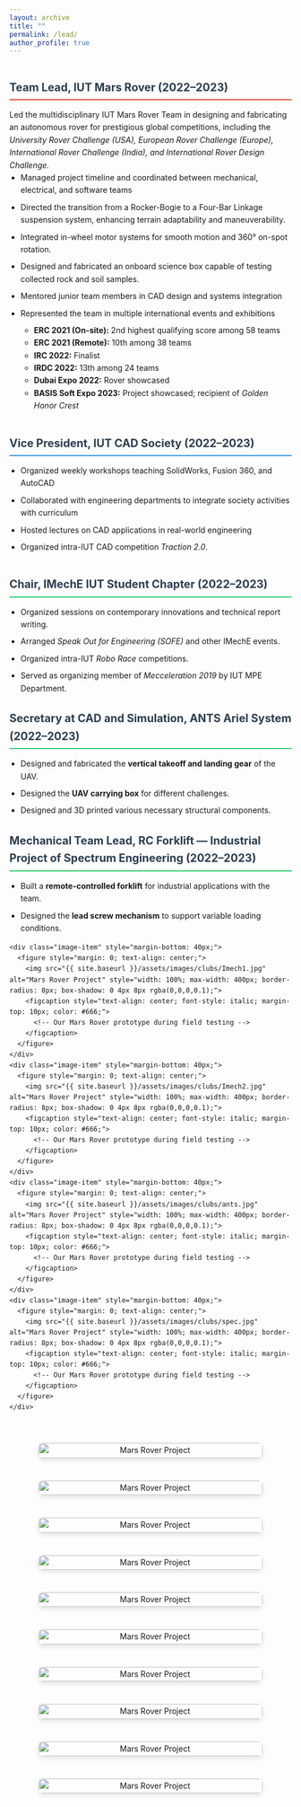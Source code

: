 ```yaml
---
layout: archive
title: ""
permalink: /lead/
author_profile: true
---
```

<div class="leadership-container" style="display: flex; gap: 40px; flex-wrap: wrap; align-items: flex-start;">
  <!-- Left Column - Leadership Roles -->
  <div class="left-column" style="flex: 1; min-width: 300px;">
    <!-- Mars Rover -->
    <div class="leadership-item" style="margin-bottom: 40px;">
      <h3 style="color: #2c3e50; border-bottom: 2px solid #e74c3c; padding-bottom: 5px; margin-bottom: 15px;">
        Team Lead, IUT Mars Rover (2022–2023)
      </h3>
      Led the multidisciplinary IUT Mars Rover Team in designing and fabricating an autonomous rover for prestigious global competitions, including the <em>University Rover Challenge (USA), European Rover Challenge (Europe), International Rover Challenge (India), and International Rover Design Challenge.</em>
      <ul style="padding-left: 20px; line-height: 1.6;">
        <li style="margin-bottom: 8px;">Managed project timeline and coordinated between mechanical, electrical, and software teams</li>
        <li style="margin-bottom: 8px;">Directed the transition from a Rocker-Bogie to a Four-Bar Linkage suspension system, enhancing terrain adaptability and maneuverability.</li>
        <li style="margin-bottom: 8px;">Integrated in-wheel motor systems for smooth motion and 360° on-spot rotation.</li>
        <li style="margin-bottom: 8px;"> Designed and fabricated an onboard science box capable of testing collected rock and soil samples.</li>
        <li style="margin-bottom: 8px;">Mentored junior team members in CAD design and systems integration</li>
        <li style="margin-bottom: 8px;">Represented the team in multiple international events and exhibitions</li>  
            <ul>
                <li><strong>ERC 2021 (On-site):</strong> 2nd highest qualifying score among 58 teams</li>
                <li><strong>ERC 2021 (Remote):</strong> 10th among 38 teams</li>
                <li><strong>IRC 2022:</strong> Finalist</li>
                <li><strong>IRDC 2022:</strong> 13th among 24 teams</li>
                <li><strong>Dubai Expo 2022:</strong> Rover showcased</li>
                <li><strong>BASIS Soft Expo 2023:</strong> Project showcased; recipient of <em>Golden Honor Crest</em></li>
            </ul>      
      </ul>
    </div>
    <!-- CAD Society -->
    <div class="leadership-item" style="margin-bottom: 40px;">
      <h3 style="color: #2c3e50; border-bottom: 2px solid #3498db; padding-bottom: 5px; margin-bottom: 15px;">
        Vice President, IUT CAD Society (2022–2023)
      </h3>
      <ul style="padding-left: 20px; line-height: 1.6;">
        <li style="margin-bottom: 8px;">Organized weekly workshops teaching SolidWorks, Fusion 360, and AutoCAD</li>
        <li style="margin-bottom: 8px;">Collaborated with engineering departments to integrate society activities with curriculum</li>
        <li style="margin-bottom: 8px;">Hosted lectures on CAD applications in real-world engineering</li>
        <li style="margin-bottom: 8px;">Organized intra-IUT CAD competition <em>Traction 2.0</em>.</li>
      </ul>
    </div>
    <!-- Add more leadership roles as needed -->
    <div class="leadership-item">
      <h3 style="color: #2c3e50; border-bottom: 2px solid #2ecc71; padding-bottom: 5px; margin-bottom: 15px;">
        Chair, IMechE IUT Student Chapter (2022–2023)
      </h3>
      <ul style="padding-left: 20px; line-height: 1.6;">
        <li style="margin-bottom: 8px;">Organized sessions on contemporary innovations and technical report writing.</li>
        <li style="margin-bottom: 8px;">Arranged <em>Speak Out for Engineering (SOFE)</em> and other IMechE events.</li>
        <li style="margin-bottom: 8px;">Organized intra-IUT <em>Robo Race</em> competitions.</li>
        <li style="margin-bottom: 8px;">Served as organizing member of <em>Mecceleration 2019</em> by IUT MPE Department.</li>
      </ul>
    </div>
    <!-- ANTS -->
    <div class="leadership-item">
      <h3 style="color: #2c3e50; border-bottom: 2px solid #2ecc71; padding-bottom: 5px; margin-bottom: 15px;">
        Secretary at CAD and Simulation, ANTS Ariel System (2022–2023)
      </h3>
      <ul style="padding-left: 20px; line-height: 1.6;">
        <li style="margin-bottom: 8px;">Designed and fabricated the <strong>vertical takeoff and landing gear</strong> of the UAV.</li>
        <li style="margin-bottom: 8px;">Designed the <strong>UAV carrying box</strong> for different challenges.</li>
        <li style="margin-bottom: 8px;">Designed and 3D printed various necessary structural components.</li>
      </ul>
    </div>
    <!-- Sepctrum -->
    <div class="leadership-item">
      <h3 style="color: #2c3e50; border-bottom: 2px solid #2ecc71; padding-bottom: 5px; margin-bottom: 15px;">
        Mechanical Team Lead, RC Forklift — Industrial Project of Spectrum Engineering (2022–2023)
      </h3>
      <ul style="padding-left: 20px; line-height: 1.6;">
        <li style="margin-bottom: 8px;">Built a <strong>remote-controlled forklift</strong> for industrial applications with the team.</li>
        <li style="margin-bottom: 8px;">Designed the <strong>lead screw mechanism</strong> to support variable loading conditions.</li>
      </ul>
    </div>

<!-- Images-->
    <div class="image-item" style="margin-bottom: 40px;">
      <figure style="margin: 0; text-align: center;">
        <img src="{{ site.baseurl }}/assets/images/clubs/Imech1.jpg" alt="Mars Rover Project" style="width: 100%; max-width: 400px; border-radius: 8px; box-shadow: 0 4px 8px rgba(0,0,0,0.1);">
        <figcaption style="text-align: center; font-style: italic; margin-top: 10px; color: #666;">
          <!-- Our Mars Rover prototype during field testing -->
        </figcaption>
      </figure>
    </div>
    <div class="image-item" style="margin-bottom: 40px;">
      <figure style="margin: 0; text-align: center;">
        <img src="{{ site.baseurl }}/assets/images/clubs/Imech2.jpg" alt="Mars Rover Project" style="width: 100%; max-width: 400px; border-radius: 8px; box-shadow: 0 4px 8px rgba(0,0,0,0.1);">
        <figcaption style="text-align: center; font-style: italic; margin-top: 10px; color: #666;">
          <!-- Our Mars Rover prototype during field testing -->
        </figcaption>
      </figure>
    </div>
    <div class="image-item" style="margin-bottom: 40px;">
      <figure style="margin: 0; text-align: center;">
        <img src="{{ site.baseurl }}/assets/images/clubs/ants.jpg" alt="Mars Rover Project" style="width: 100%; max-width: 400px; border-radius: 8px; box-shadow: 0 4px 8px rgba(0,0,0,0.1);">
        <figcaption style="text-align: center; font-style: italic; margin-top: 10px; color: #666;">
          <!-- Our Mars Rover prototype during field testing -->
        </figcaption>
      </figure>
    </div>
    <div class="image-item" style="margin-bottom: 40px;">
      <figure style="margin: 0; text-align: center;">
        <img src="{{ site.baseurl }}/assets/images/clubs/spec.jpg" alt="Mars Rover Project" style="width: 100%; max-width: 400px; border-radius: 8px; box-shadow: 0 4px 8px rgba(0,0,0,0.1);">
        <figcaption style="text-align: center; font-style: italic; margin-top: 10px; color: #666;">
          <!-- Our Mars Rover prototype during field testing -->
        </figcaption>
      </figure>
    </div>   
  </div>
  <!-- Right Column - Images -->
  <div class="right-column" style="flex: 1; min-width: 300px;">
    <!-- Mars Rover Image -->
    <div class="image-item" style="margin-bottom: 40px;">
      <figure style="margin: 0; text-align: center;">
        <img src="{{ site.baseurl }}/assets/images/rover.png" alt="Mars Rover Project" style="width: 100%; max-width: 400px; border-radius: 8px; box-shadow: 0 4px 8px rgba(0,0,0,0.1);">
        <figcaption style="text-align: center; font-style: italic; margin-top: 10px; color: #666;">
          <!-- Our Mars Rover prototype during field testing -->
        </figcaption>
      </figure>
    </div>
    <div class="image-item" style="margin-bottom: 40px;">
      <figure style="margin: 0; text-align: center;">
        <img src="{{ site.baseurl }}/assets/images/clubs/rover_3.png" alt="Mars Rover Project" style="width: 100%; max-width: 400px; border-radius: 8px; box-shadow: 0 4px 8px rgba(0,0,0,0.1);">
        <figcaption style="text-align: center; font-style: italic; margin-top: 10px; color: #666;">
          <!-- Our Mars Rover prototype during field testing -->
        </figcaption>
      </figure>
    </div>
    <div class="image-item" style="margin-bottom: 40px;">
      <figure style="margin: 0; text-align: center;">
        <img src="{{ site.baseurl }}/assets/images/clubs/cads.jpg" alt="Mars Rover Project" style="width: 100%; max-width: 400px; border-radius: 8px; box-shadow: 0 4px 8px rgba(0,0,0,0.1);">
        <figcaption style="text-align: center; font-style: italic; margin-top: 10px; color: #666;">
          <!-- Our Mars Rover prototype during field testing -->
        </figcaption>
      </figure>
    </div>
    <div class="image-item" style="margin-bottom: 40px;">
      <figure style="margin: 0; text-align: center;">
        <img src="{{ site.baseurl }}/assets/images/clubs/lec1.jpg" alt="Mars Rover Project" style="width: 100%; max-width: 400px; border-radius: 8px; box-shadow: 0 4px 8px rgba(0,0,0,0.1);">
        <figcaption style="text-align: center; font-style: italic; margin-top: 10px; color: #666;">
          <!-- Our Mars Rover prototype during field testing -->
        </figcaption>
      </figure>
    </div>
    <div class="image-item" style="margin-bottom: 40px;">
      <figure style="margin: 0; text-align: center;">
        <img src="{{ site.baseurl }}/assets/images/clubs/cads2.jpg" alt="Mars Rover Project" style="width: 100%; max-width: 400px; border-radius: 8px; box-shadow: 0 4px 8px rgba(0,0,0,0.1);">
        <figcaption style="text-align: center; font-style: italic; margin-top: 10px; color: #666;">
          <!-- Our Mars Rover prototype during field testing -->
        </figcaption>
      </figure>
    </div>
    <div class="image-item" style="margin-bottom: 40px;">
      <figure style="margin: 0; text-align: center;">
        <img src="{{ site.baseurl }}/assets/images/clubs/cads1.png" alt="Mars Rover Project" style="width: 100%; max-width: 400px; border-radius: 8px; box-shadow: 0 4px 8px rgba(0,0,0,0.1);">
        <figcaption style="text-align: center; font-style: italic; margin-top: 10px; color: #666;">
          <!-- Our Mars Rover prototype during field testing -->
        </figcaption>
      </figure>
    </div>
    <div class="image-item" style="margin-bottom: 40px;">
      <figure style="margin: 0; text-align: center;">
        <img src="{{ site.baseurl }}/assets/images/clubs/Imech1.jpg" alt="Mars Rover Project" style="width: 100%; max-width: 400px; border-radius: 8px; box-shadow: 0 4px 8px rgba(0,0,0,0.1);">
        <figcaption style="text-align: center; font-style: italic; margin-top: 10px; color: #666;">
          <!-- Our Mars Rover prototype during field testing -->
        </figcaption>
      </figure>
    </div>
    <div class="image-item" style="margin-bottom: 40px;">
      <figure style="margin: 0; text-align: center;">
        <img src="{{ site.baseurl }}/assets/images/clubs/Imech2.jpg" alt="Mars Rover Project" style="width: 100%; max-width: 400px; border-radius: 8px; box-shadow: 0 4px 8px rgba(0,0,0,0.1);">
        <figcaption style="text-align: center; font-style: italic; margin-top: 10px; color: #666;">
          <!-- Our Mars Rover prototype during field testing -->
        </figcaption>
      </figure>
    </div>
    <div class="image-item" style="margin-bottom: 40px;">
      <figure style="margin: 0; text-align: center;">
        <img src="{{ site.baseurl }}/assets/images/clubs/ants.jpg" alt="Mars Rover Project" style="width: 100%; max-width: 400px; border-radius: 8px; box-shadow: 0 4px 8px rgba(0,0,0,0.1);">
        <figcaption style="text-align: center; font-style: italic; margin-top: 10px; color: #666;">
          <!-- Our Mars Rover prototype during field testing -->
        </figcaption>
      </figure>
    </div>
    <div class="image-item" style="margin-bottom: 40px;">
      <figure style="margin: 0; text-align: center;">
        <img src="{{ site.baseurl }}/assets/images/clubs/spec.jpg" alt="Mars Rover Project" style="width: 100%; max-width: 400px; border-radius: 8px; box-shadow: 0 4px 8px rgba(0,0,0,0.1);">
        <figcaption style="text-align: center; font-style: italic; margin-top: 10px; color: #666;">
          <!-- Our Mars Rover prototype during field testing -->
        </figcaption>
      </figure>
    </div>    
    <!-- CAD Society Image 
    <div class="image-item" style="margin-bottom: 40px;">
      <figure style="margin: 0; text-align: center;">
        <img src="{{ site.baseurl }}/assets/images/cad_society.jpg" alt="CAD Society Workshop" style="width: 100%; max-width: 400px; border-radius: 8px; box-shadow: 0 4px 8px rgba(0,0,0,0.1);">
        <figcaption style="text-align: center; font-style: italic; margin-top: 10px; color: #666;">
          CAD Society workshop with industry professionals
        </figcaption>
      </figure>
    </div> -->
    <!-- Additional Image if needed 
    <div class="image-item">
      <figure style="margin: 0; text-align: center;">
        <img src="{{ site.baseurl }}/assets/images/leadership3.jpg" alt="Student Council Event" style="width: 100%; max-width: 400px; border-radius: 8px; box-shadow: 0 4px 8px rgba(0,0,0,0.1);">
        <figcaption style="text-align: center; font-style: italic; margin-top: 10px; color: #666;">
          Engineering Student Council networking event
        </figcaption>
      </figure>
    </div> -->
  </div>
</div>

<style>
.leadership-container {
  line-height: 1.6;
}

.leadership-item h3 {
  font-size: 1.4em;
}

.leadership-item ul {
  margin-top: 0;
}

/* Responsive design */
@media (max-width: 768px) {
  .leadership-container {
    gap: 20px;
  }
  
  .left-column, .right-column {
    min-width: 100%;
  }
}
</style>
